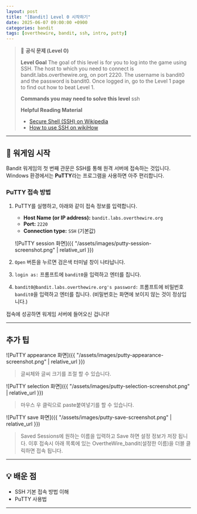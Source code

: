 ```yaml
---
layout: post
title: "[Bandit] Level 0 시작하기"
date: 2025-06-07 09:00:00 +0900
categories: bandit
tags: [overthewire, bandit, ssh, intro, putty]
---
```


> 📝 **공식 문제 (Level 0)**
>
> **Level Goal**
> The goal of this level is for you to log into the game using SSH. The host to which you need to connect is bandit.labs.overthewire.org, on port 2220. The username is bandit0 and the password is bandit0. Once logged in, go to the Level 1 page to find out how to beat Level 1.
>
> **Commands you may need to solve this level**
> ssh
>
> **Helpful Reading Material**
> - [Secure Shell (SSH) on Wikipedia](https://en.wikipedia.org/wiki/Secure_Shell)
> - [How to use SSH on wikiHow](https://www.wikihow.com/Use-SSH)


---

## 🚀 워게임 시작

Bandit 워게임의 첫 번째 관문은 SSH를 통해 원격 서버에 접속하는 것입니다. 
Windows 환경에서는 **PuTTY**라는 프로그램을 사용하면 아주 편리합니다.

### PuTTY 접속 방법

1.  PuTTY를 실행하고, 아래와 같이 접속 정보를 입력합니다.
    - **Host Name (or IP address):** `bandit.labs.overthewire.org`
    - **Port:** `2220`
    - **Connection type:** `SSH` (기본값)

    ![PuTTY session 화면]({{ "/assets/images/putty-session-screenshot.png" | relative_url }})
2.  `Open` 버튼을 누르면 검은색 터미널 창이 나타납니다.
3.  `login as:` 프롬프트에 `bandit0`을 입력하고 엔터를 칩니다.
4.  `bandit0@bandit.labs.overthewire.org's password:` 프롬프트에 
비밀번호 `bandit0`을 입력하고 엔터를 칩니다. (비밀번호는 화면에 보이지 않는 것이 정상입니다.)

접속에 성공하면 워게임 서버에 들어오신 겁니다!

---

## 추가 팁

![PuTTY appearance 화면]({{ "/assets/images/putty-appearance-screenshot.png" | relative_url }})

> 글씨체와 글씨 크기를 조절 할 수 있습니다.

![PuTTY selection 화면]({{ "/assets/images/putty-selection-screenshot.png" | relative_url }})

> 마우스 우 클릭으로 paste붙여넣기를 할 수 있습니다.

![PuTTY save 화면]({{ "/assets/images/putty-save-screenshot.png" | relative_url }})

> Saved Sessions에 원하는 이름을 입력하고 Save 하면 설정 정보가 저장 됩니다.
> 이후 접속시 아래 목록에 있는 OvertheWire_bandit(설정한 이름)을 더블 클릭하면 접속 됩니다.



---

## 💡 배운 점

- SSH 기본 접속 방법 이해
- PuTTY 사용법

---
